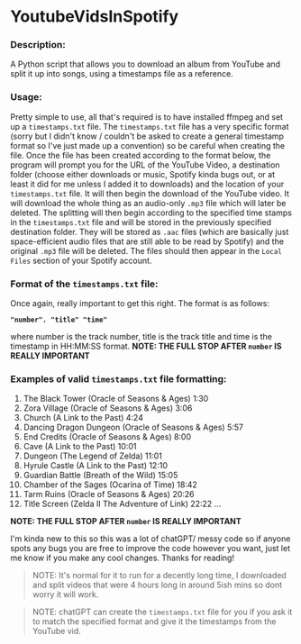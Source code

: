 # YoutubeVidsInSpotify
### Description:
A Python script that allows you to download an album from YouTube and split it up into songs, using a timestamps file as a reference.

### Usage:
Pretty simple to use, all that's required is to have installed ffmpeg and set up a ```timestamps.txt``` file. The ```timestamps.txt``` file has a very specific format (sorry but I didn't know / couldn't be asked to create a general timestamp format so I've just made up a convention) so be careful when creating the file. Once the file has been created according to the format below, the program will prompt you for the URL of the YouTube Video, a destination folder (choose either downloads or music, Spotify kinda bugs out, or at least it did for me unless I added it to downloads) and the location of your ```timestamps.txt``` file. It will then begin the download of the YouTube video. It will download the whole thing as an audio-only ```.mp3``` file which will later be deleted. The splitting will then begin according to the specified time stamps in the ```timestamps.txt``` file and will be stored in the previously specified destination folder. They will be stored as ```.aac``` files (which are basically just space-efficient audio files that are still able to be read by Spotify) and the original ```.mp3``` file will be deleted. The files should then appear in the `Local Files` section of your Spotify account.

### Format of the ```timestamps.txt``` file:
Once again, really important to get this right. The format is as follows:

**```"number". "title" "time"```**


where number is the track number, title is the track title and time is the timestamp in HH:MM:SS format.
**NOTE: THE FULL STOP AFTER ```number``` IS REALLY IMPORTANT**

### Examples of valid ```timestamps.txt``` file formatting:
1. The Black Tower (Oracle of Seasons & Ages) 1:30
2. Zora Village (Oracle of Seasons & Ages) 3:06
3. Church (A Link to the Past) 4:24
4. Dancing Dragon Dungeon (Oracle of Seasons & Ages) 5:57
5. End Credits (Oracle of Seasons & Ages) 8:00
6. Cave (A Link to the Past) 10:01
7. Dungeon (The Legend of Zelda) 11:01
8. Hyrule Castle (A Link to the Past) 12:10
9. Guardian Battle (Breath of the Wild) 15:05
10. Chamber of the Sages (Ocarina of Time) 18:42
11. Tarm Ruins (Oracle of Seasons & Ages) 20:26
12. Title Screen (Zelda II The Adventure of Link) 22:22
...

**NOTE: THE FULL STOP AFTER ```number``` IS REALLY IMPORTANT**

I'm kinda new to this so this was a lot of chatGPT/ messy code so if anyone spots any bugs you are free to improve the code however you want, just let me know if you make any cool changes. Thanks for reading!

> NOTE: It's normal for it to run for a decently long time, I downloaded and split videos that were 4 hours long in around 5ish mins so dont worry it will work.

> NOTE: chatGPT can create the ```timestamps.txt``` file for you if you ask it to match the specified format and give it the timestamps from the YouTube vid.

